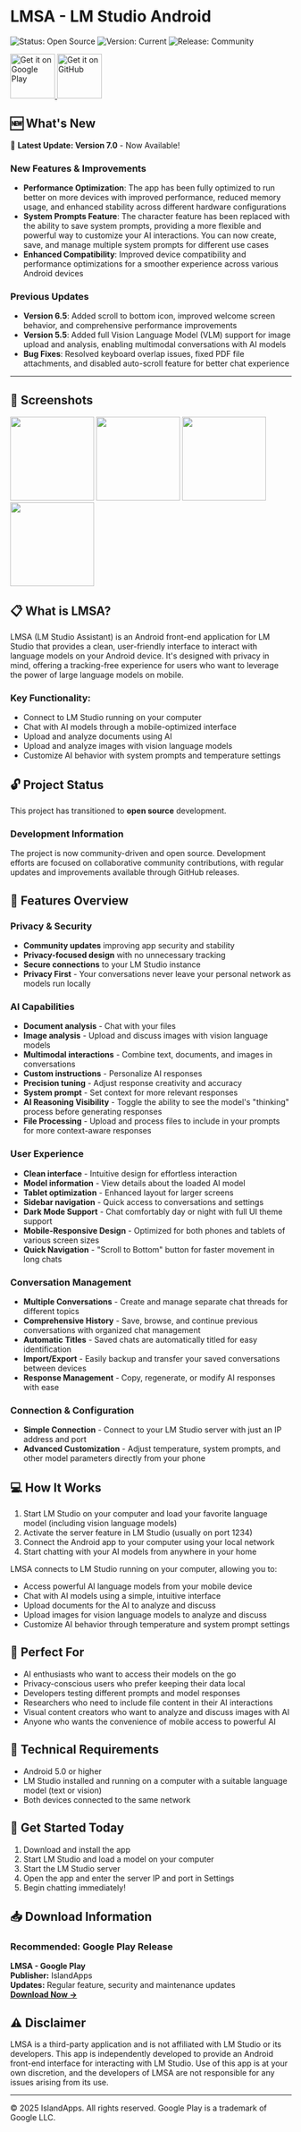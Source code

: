 # LMSA - LM Studio Android 
![Status: Open Source](https://img.shields.io/badge/Status-Open%20Source-brightgreen)
![Version: Current](https://img.shields.io/badge/Version-Current-green)
![Release: Community](https://img.shields.io/badge/Release-Community%20Driven-blue)

<p align="left">
  <a href="https://play.google.com/store/apps/details?id=com.lmsa.app">
    <img src="https://play.google.com/intl/en_us/badges/static/images/badges/en_badge_web_generic.png" alt="Get it on Google Play" height="80">
  </a>
  <a href="https://github.com/techcow2/LMSA/releases">
    <img src="https://github.githubassets.com/images/modules/logos_page/GitHub-Mark.png" alt="Get it on GitHub" height="80">
  </a>
</p>

## 🆕 What's New
🎉 **Latest Update: Version 7.0** - Now Available!

### New Features & Improvements
- **Performance Optimization**: The app has been fully optimized to run better on more devices with improved performance, reduced memory usage, and enhanced stability across different hardware configurations
- **System Prompts Feature**: The character feature has been replaced with the ability to save system prompts, providing a more flexible and powerful way to customize your AI interactions. You can now create, save, and manage multiple system prompts for different use cases
- **Enhanced Compatibility**: Improved device compatibility and performance optimizations for a smoother experience across various Android devices

### Previous Updates
- **Version 6.5**: Added scroll to bottom icon, improved welcome screen behavior, and comprehensive performance improvements
- **Version 5.5**: Added full Vision Language Model (VLM) support for image upload and analysis, enabling multimodal conversations with AI models
- **Bug Fixes**: Resolved keyboard overlap issues, fixed PDF file attachments, and disabled auto-scroll feature for better chat experience

---

## 📸 Screenshots
<p align="left">
  <img src="https://github.com/user-attachments/assets/ba437aee-6bc4-4442-948b-777cb34adea8" width="150" style="display:inline-block" />
  <img src="https://github.com/user-attachments/assets/67f86d21-dccb-4f1c-b4c9-ebe22551cac3" width="150" style="display:inline-block" />
  <img src="https://github.com/user-attachments/assets/673fad48-bd93-42df-91e2-8a7927002c86" width="150" style="display:inline-block" />
  <img src="https://github.com/user-attachments/assets/0eec29a7-35d2-474a-af63-ba05522adac8" width="150" style="display:inline-block" />
</p>

## 📋 What is LMSA?
LMSA (LM Studio Assistant) is an Android front-end application for LM Studio that provides a clean, user-friendly interface to interact with language models on your Android device. It's designed with privacy in mind, offering a tracking-free experience for users who want to leverage the power of large language models on mobile.

### Key Functionality:
- Connect to LM Studio running on your computer
- Chat with AI models through a mobile-optimized interface
- Upload and analyze documents using AI
- Upload and analyze images with vision language models
- Customize AI behavior with system prompts and temperature settings

## 🔓 Project Status
This project has transitioned to **open source** development.

### Development Information
The project is now community-driven and open source. Development efforts are focused on collaborative community contributions, with regular updates and improvements available through GitHub releases.

## 🌟 Features Overview

### Privacy & Security
- **Community updates** improving app security and stability
- **Privacy-focused design** with no unnecessary tracking
- **Secure connections** to your LM Studio instance
- **Privacy First** - Your conversations never leave your personal network as models run locally

### AI Capabilities
- **Document analysis** - Chat with your files
- **Image analysis** - Upload and discuss images with vision language models
- **Multimodal interactions** - Combine text, documents, and images in conversations
- **Custom instructions** - Personalize AI responses
- **Precision tuning** - Adjust response creativity and accuracy  
- **System prompt** - Set context for more relevant responses
- **AI Reasoning Visibility** - Toggle the ability to see the model's "thinking" process before generating responses
- **File Processing** - Upload and process files to include in your prompts for more context-aware responses

### User Experience
- **Clean interface** - Intuitive design for effortless interaction
- **Model information** - View details about the loaded AI model
- **Tablet optimization** - Enhanced layout for larger screens
- **Sidebar navigation** - Quick access to conversations and settings
- **Dark Mode Support** - Chat comfortably day or night with full UI theme support
- **Mobile-Responsive Design** - Optimized for both phones and tablets of various screen sizes
- **Quick Navigation** - "Scroll to Bottom" button for faster movement in long chats

### Conversation Management
- **Multiple Conversations** - Create and manage separate chat threads for different topics
- **Comprehensive History** - Save, browse, and continue previous conversations with organized chat management
- **Automatic Titles** - Saved chats are automatically titled for easy identification
- **Import/Export** - Easily backup and transfer your saved conversations between devices
- **Response Management** - Copy, regenerate, or modify AI responses with ease

### Connection & Configuration
- **Simple Connection** - Connect to your LM Studio server with just an IP address and port
- **Advanced Customization** - Adjust temperature, system prompts, and other model parameters directly from your phone

## 💻 How It Works
1. Start LM Studio on your computer and load your favorite language model (including vision language models)
2. Activate the server feature in LM Studio (usually on port 1234)
3. Connect the Android app to your computer using your local network
4. Start chatting with your AI models from anywhere in your home

LMSA connects to LM Studio running on your computer, allowing you to:
- Access powerful AI language models from your mobile device
- Chat with AI models using a simple, intuitive interface
- Upload documents for the AI to analyze and discuss
- Upload images for vision language models to analyze and discuss
- Customize AI behavior through temperature and system prompt settings

## 👥 Perfect For
- AI enthusiasts who want to access their models on the go
- Privacy-conscious users who prefer keeping their data local
- Developers testing different prompts and model responses
- Researchers who need to include file content in their AI interactions
- Visual content creators who want to analyze and discuss images with AI
- Anyone who wants the convenience of mobile access to powerful AI

## 🔧 Technical Requirements
- Android 5.0 or higher
- LM Studio installed and running on a computer with a suitable language model (text or vision)
- Both devices connected to the same network

## 🚀 Get Started Today
1. Download and install the app
2. Start LM Studio and load a model on your computer
3. Start the LM Studio server
4. Open the app and enter the server IP and port in Settings
5. Begin chatting immediately!

## 📥 Download Information

### Recommended: Google Play Release
**LMSA - Google Play**<br>
**Publisher:** IslandApps<br>
**Updates:** Regular feature, security and maintenance updates<br>
[**Download Now →**](https://play.google.com/store/apps/details?id=com.lmsa.app)

## ⚠️ Disclaimer
LMSA is a third-party application and is not affiliated with LM Studio or its developers. This app is independently developed to provide an Android front-end interface for interacting with LM Studio. Use of this app is at your own discretion, and the developers of LMSA are not responsible for any issues arising from its use.

---

© 2025 IslandApps. All rights reserved. Google Play is a trademark of Google LLC.
